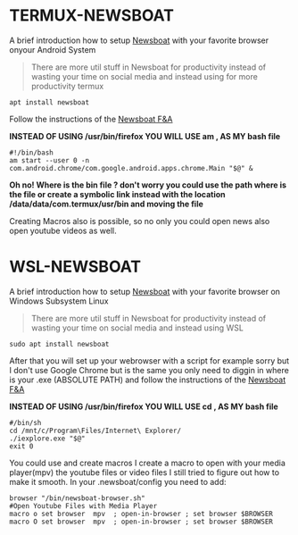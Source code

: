 # TERMUX-NEWSBOAT
A brief introduction how to setup [Newsboat](https://newsboat.org/) with your favorite browser  onyour Android System
> There are more util stuff in Newsboat for productivity instead of wasting your time on social media and instead using for more productivity termux
```
apt install newsboat
```
Follow the instructions of the [Newsboat F&A](https://newsboat.org/releases/2.22/docs/faq.html) 

**INSTEAD OF USING /usr/bin/firefox  YOU WILL USE  am , AS MY bash file**
```
#!/bin/bash
am start --user 0 -n com.android.chrome/com.google.android.apps.chrome.Main "$@" &
```
**Oh no! Where is the bin file ? don't worry you could use the path where is the file or create a symbolic link instead with the location /data/data/com.termux/usr/bin and moving the file**

Creating Macros also is possible, so no only you could open news also open youtube videos as well.

# WSL-NEWSBOAT
A brief introduction how to setup [Newsboat](https://newsboat.org/) with your favorite browser  on Windows Subsystem Linux 
> There are more util stuff in Newsboat for productivity instead of wasting your time on social media and instead using WSL
```
sudo apt install newsboat
```
After that you will set up  your webrowser with a script for example sorry but I don't use Google Chrome but is the same
you only need to diggin in where is your .exe (ABSOLUTE PATH)  and follow the instructions of the [Newsboat F&A](https://newsboat.org/releases/2.22/docs/faq.html) 

**INSTEAD OF USING /usr/bin/firefox  YOU WILL USE cd , AS MY bash file**
```
#/bin/sh
cd /mnt/c/Program\Files/Internet\ Explorer/
./iexplore.exe "$@"
exit 0
```
You could use and create macros I create a macro to open with your media player(mpv) the youtube files or video files I still tried to figure out how to make it smooth.
In your .newsboat/config you need to add:
```
browser "/bin/newsboat-browser.sh"
#Open Youtube Files with Media Player
macro o set browser  mpv  ; open-in-browser ; set browser $BROWSER
macro O set browser  mpv  ; open-in-browser ; set browser $BROWSER
```
